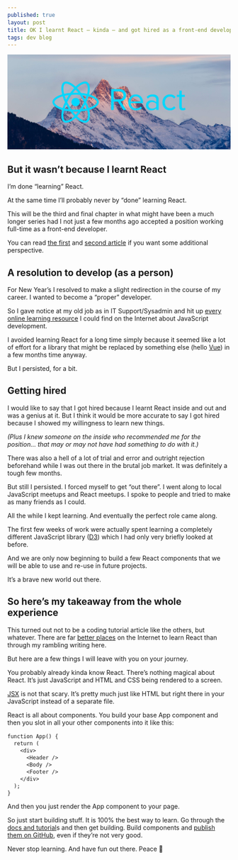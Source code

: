 ```yaml
---
published: true
layout: post
title: OK I learnt React — kinda — and got hired as a front-end developer
tags: dev blog
---
```

![React Mountain 3](/public/img/react-mountain3.jpg)


## But it wasn’t because I learnt React

I’m done “learning” React.

At the same time I’ll probably never by “done” learning React.

This will be the third and final chapter in what might have been a much longer series had I not just a few months ago accepted a position working full-time as a front-end developer.

You can read [the first](https://medium.com/front-end-hacking/ok-fine-ill-learn-react-bc2200fa1937) and [second article](https://medium.com/@phocks/lets-not-overreact-learning-react-f38c403e4cf4) if you want some additional perspective.

## A resolution to develop (as a person)

For New Year’s I resolved to make a slight redirection in the course of my career. I wanted to become a “proper” developer.

So I gave notice at my old job as in IT Support/Sysadmin and hit up [every online learning resource](https://github.com/micromata/awesome-javascript-learning) I could find on the Internet about JavaScript development.

I avoided learning React for a long time simply because it seemed like a lot of effort for a library that might be replaced by something else (hello [Vue](http://vuejs.org/)) in a few months time anyway.

But I persisted, for a bit.

## Getting hired

I would like to say that I got hired because I learnt React inside and out and was a genius at it. But I think it would be more accurate to say I got hired because I showed my willingness to learn new things.

_(Plus I knew someone on the inside who recommended me for the position… that may or may not have had something to do with it.)_

There was also a hell of a lot of trial and error and outright rejection beforehand while I was out there in the brutal job market. It was definitely a tough few months.

But still I persisted. I forced myself to get “out there”. I went along to local JavaScript meetups and React meetups. I spoke to people and tried to make as many friends as I could.

All the while I kept learning. And eventually the perfect role came along.

The first few weeks of work were actually spent learning a completely different JavaScript library ([D3](https://d3js.org/)) which I had only very briefly looked at before.

And we are only now beginning to build a few React components that we will be able to use and re-use in future projects.

It’s a brave new world out there.

## So here’s my takeaway from the whole experience

This turned out not to be a coding tutorial article like the others, but whatever. There are far [better places](https://edgecoders.com/so-you-want-to-learn-react-js-a78801d3cd4d) on the Internet to learn React than through my rambling writing here.

But here are a few things I will leave with you on your journey.

You probably already kinda know React. There’s nothing magical about React. It’s just JavaScript and HTML and CSS being rendered to a screen.

[JSX](https://facebook.github.io/jsx/) is not that scary. It’s pretty much just like HTML but right there in your JavaScript instead of a separate file.

React is all about components. You build your base App component and then you slot in all your other components into it like this:

```
function App() {
  return (
    <div>
      <Header />
      <Body />
      <Footer />
    </div>
  );
}
```

And then you just render the App component to your page.

So just start building stuff. It is 100% the best way to learn. Go through the [docs and tutorial](https://reactjs.org/docs/hello-world.html)s and then get building. Build components and [publish them on GitHub](https://github.com/brillout/awesome-react-components), even if they’re not very good.

Never stop learning. And have fun out there. Peace 🍑
